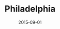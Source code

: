 ---
title: Philadelphia
date: 2015-09-01
images: [both-front.jpg, both-side.jpg, side-with-third-bear.jpg]
props: [rbb, sb, bondage-gear, harley-jacket, sparkly-bowtie, studded-black-choker, black-teddie-mercury-hat, aviators, silver-sparkly-crown, pink-hello-kitty-chair, green-happy-sticker, red-happy-sticker, freddie-mustache, third-bear, bette-davis]
---